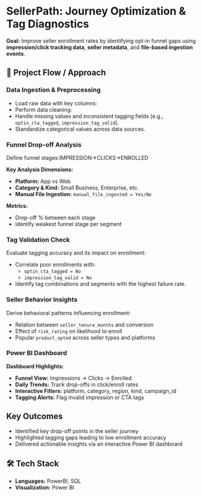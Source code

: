 # SellerPath: Journey Optimization & Tag Diagnostics

**Goal:** Improve seller enrollment rates by identifying opt-in funnel gaps using **impression/click tracking data**, **seller metadata**, and **file-based ingestion events**.

## 🚀 Project Flow / Approach

###  Data Ingestion & Preprocessing
- Load raw data with key columns:
 - Perform data cleaning:
- Handle missing values and inconsistent tagging fields (e.g., `optin_cta_tagged`, `impression_tag_valid`).
- Standardize categorical values across data sources.

### Funnel Drop-off Analysis
Define funnel stages:IMPRESSION->CLICKS->ENROLLED

**Key Analysis Dimensions:**
- **Platform:** App vs Web  
- **Category & Kind:** Small Business, Enterprise, etc.  
- **Manual File Ingestion:** `manual_file_ingested = Yes/No`

**Metrics:**
- Drop-off % between each stage  
- Identify weakest funnel stage per segment

### Tag Validation Check
Evaluate tagging accuracy and its impact on enrollment:
- Correlate poor enrollments with:
  - `optin_cta_tagged = No`
  - `impression_tag_valid = No`
- Identify tag combinations and segments with the highest failure rate.

###  Seller Behavior Insights
Derive behavioral patterns influencing enrollment:
- Relation between `seller_tenure_months` and conversion
- Effect of `risk_rating` on likelihood to enroll
- Popular `product_opted` across seller types and platforms

### Power BI Dashboard

**Dashboard Highlights:**
-  **Funnel View:** Impressions → Clicks → Enrolled  
-  **Daily Trends:** Track drop-offs in click/enroll rates  
-  **Interactive Filters:** platform, category, region, kind, campaign_id  
- **Tagging Alerts:** Flag invalid impression or CTA tags  

##  Key Outcomes
- Identified key drop-off points in the seller journey  
- Highlighted tagging gaps leading to low enrollment accuracy  
- Delivered actionable insights via an interactive Power BI dashboard  

## 🛠️ Tech Stack
- **Languages:** PowerBI, SQL  
- **Visualization:** Power BI  




